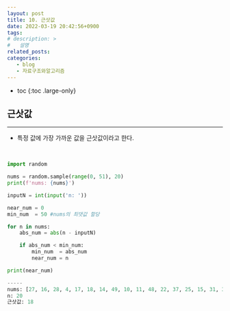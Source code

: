 ```yaml
---
layout: post
title: 10. 근삿값
date: 2022-03-19 20:42:56+0900
tags: 
# description: >
#   설명
related_posts:
categories:
   - blog
   - 자료구조와알고리즘
---
```


* toc
{:toc .large-only}

## 근삿값

---

- 특정 값에 가장 가까운 값을 근삿값이라고 한다.


<br>

```python
import random

nums = random.sample(range(0, 51), 20)
print(f'nums: {nums}')

inputN = int(input('n: '))

near_num = 0
min_num  = 50 #nums의 최댓값 할당

for n in nums:
    abs_num = abs(n - inputN)

    if abs_num < min_num:
        min_num  = abs_num
        near_num = n

print(near_num)

-----
nums: [27, 16, 28, 4, 17, 18, 14, 49, 10, 11, 48, 22, 37, 25, 15, 31, 32, 34, 42, 35]
n: 20
근삿값: 18
```